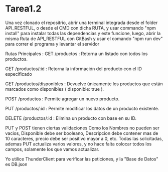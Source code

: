 # Tarea1.2

Una vez clonado el repositrio, abrir una terminal integrada desde el folder API_RESTFUL, o desde el CMD con dicha RUTA, y usar commando "npm install" para instalar todas las dependencias y este funcione, luego, abrir la misma Ruta de API_RESTFUL con GitBash y usar el comando "npm run dev" para correr el programa y levantar el servidor 

Rutas Principales :
 GET /productos
 : Retorna un listado con todos los productos.
 
 GET /productos/:id
 : Retorna la información del producto con el ID especificado
 
  GET /productos/disponibles
 : Devuelve únicamente los productos que están marcados
 como disponibles (
 disponible: true
 ).

  POST /productos
 : Permite agregar un nuevo producto.
 
 PUT /productos/:id
 : Permite modificar los datos de un producto existente.
 
 DELETE /productos/:id
 : Elimina un producto con base en su ID.

 PUT y POST tienen ciertas validaciones Como los Nombres no pueden ser vacios, Disponible debe ser booleano, Descripcion debe contener mas de 10 caracteres, precio debe ser positivo mayor a 0, etc. Todas las solicitadas, ademas PUT actualiza varios valores, y no hace falta colocar todos los campos, solamente los que vamos actualizar.

Yo utilice ThunderClient para verificar las peticiones, y la "Base de Datos" es DB.json
